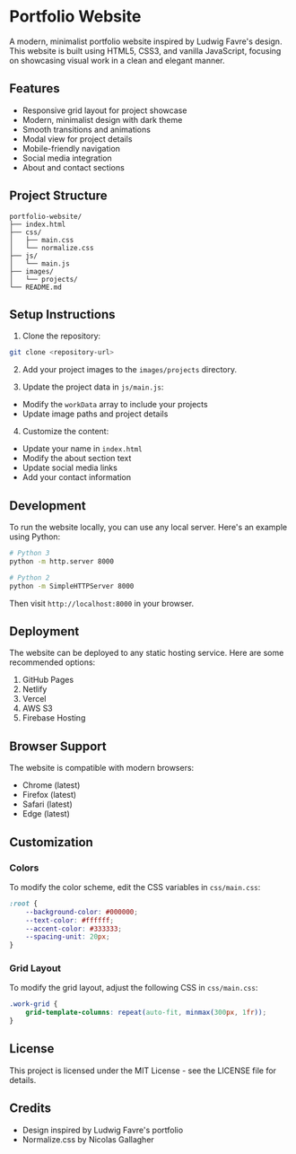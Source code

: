 # Portfolio Website

A modern, minimalist portfolio website inspired by Ludwig Favre's design. This website is built using HTML5, CSS3, and vanilla JavaScript, focusing on showcasing visual work in a clean and elegant manner.

## Features

- Responsive grid layout for project showcase
- Modern, minimalist design with dark theme
- Smooth transitions and animations
- Modal view for project details
- Mobile-friendly navigation
- Social media integration
- About and contact sections

## Project Structure

```
portfolio-website/
├── index.html
├── css/
│   ├── main.css
│   └── normalize.css
├── js/
│   └── main.js
├── images/
│   └── projects/
└── README.md
```

## Setup Instructions

1. Clone the repository:
```bash
git clone <repository-url>
```

2. Add your project images to the `images/projects` directory.

3. Update the project data in `js/main.js`:
- Modify the `workData` array to include your projects
- Update image paths and project details

4. Customize the content:
- Update your name in `index.html`
- Modify the about section text
- Update social media links
- Add your contact information

## Development

To run the website locally, you can use any local server. Here's an example using Python:

```bash
# Python 3
python -m http.server 8000

# Python 2
python -m SimpleHTTPServer 8000
```

Then visit `http://localhost:8000` in your browser.

## Deployment

The website can be deployed to any static hosting service. Here are some recommended options:

1. GitHub Pages
2. Netlify
3. Vercel
4. AWS S3
5. Firebase Hosting

## Browser Support

The website is compatible with modern browsers:

- Chrome (latest)
- Firefox (latest)
- Safari (latest)
- Edge (latest)

## Customization

### Colors
To modify the color scheme, edit the CSS variables in `css/main.css`:

```css
:root {
    --background-color: #000000;
    --text-color: #ffffff;
    --accent-color: #333333;
    --spacing-unit: 20px;
}
```

### Grid Layout
To modify the grid layout, adjust the following CSS in `css/main.css`:

```css
.work-grid {
    grid-template-columns: repeat(auto-fit, minmax(300px, 1fr));
}
```

## License

This project is licensed under the MIT License - see the LICENSE file for details.

## Credits

- Design inspired by Ludwig Favre's portfolio
- Normalize.css by Nicolas Gallagher 
